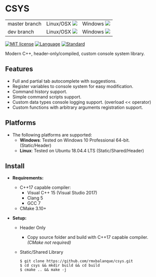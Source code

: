 # CSYS
<table>
    <tr>
        <td>
            master branch
        </td>
        <td>
            Linux/OSX <a href="https://travis-ci.com/rmxbalanque/csys"><img src="https://travis-ci.com/rmxbalanque/csys.svg?branch=master"></a>
        </td>
        <td> 
            Windows <a href="https://ci.appveyor.com/project/rmxbalanque/csys"><img src="https://ci.appveyor.com/api/projects/status/p5e3c6rdysatd6v9/branch/master?svg=true"></a>
        </td>
    </tr>
    <tr>
        <td>
            dev branch
        </td>
        <td>
            Linux/OSX <a href="https://travis-ci.com/rmxbalanque/csys"><img src="https://travis-ci.com/rmxbalanque/csys.svg?branch=development"></a>
        </td>
        <td>
            Windows <a href="https://ci.appveyor.com/project/rmxbalanque/csys"><img src="https://ci.appveyor.com/api/projects/status/p5e3c6rdysatd6v9/branch/development?svg=true"></a>
        </td>
    </tr>
</table>

[![MIT license](https://img.shields.io/badge/License-MIT-green.svg)](https://lbesson.mit-license.org/)
[![Language](https://img.shields.io/badge/language-C++-blue.svg)](https://isocpp.org/)
[![Standard](https://img.shields.io/badge/c%2B%2B-17-blue.svg)](https://en.wikipedia.org/wiki/C%2B%2B17)

Modern C++, header-only/compiled, custom console system library.

## Features
- Full and partial tab autocomplete with suggestions.
- Register variables to console system for easy modification.
- Command history support.
- Simple command scripts support.
- Custom data types console logging support. (overload << operator)
- Custom functions with arbitrary arguments registration support. 

## Platforms
- The following platforms are supported:
    - __Windows__: Tested on Windows 10 Professional 64-bit. (Static/Header)
    - __Linux__: Tested on Ubuntu 18.04.4 LTS (Static/Shared/Header)
    
## Install
- __Requirements:__
    - C++17 capable compiler:
        - Visual C++ 15 (Visual Studio 2017)
        - Clang 5
        - GCC 7
    - CMake 3.10+
  
- __Setup:__
    - Header Only
        - Copy source folder and build with C++17 capable compiler. _(CMake not required)_
        
    - Static/Shared Library
        ```console
        $ git clone https://github.com/rmxbalanque/csys.git
        $ cd csys && mkdir build && cd build
        $ cmake .. && make -j
        ```   